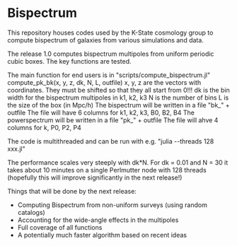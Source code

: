 # Bispectrum

This repository houses codes used by the K-State cosmology group to compute
bispectrum of galaxies from various simulations and data.

The release 1.0 computes bispectrum multipoles from uniform periodic cubic boxes.
The key functions are tested.

The main function for end users is in "scripts/compute_bispectrum.jl"
compute_pk_bk(x, y, z, dk, N, L, outfile)
x, y, z are the vectors with coordinates. They must be shifted so that they all
start from 0!!!
dk is the bin width for the bispectrum multipoles in k1, k2, k3
N is the number of bins
L is the size of the box (in Mpc/h)
The bispectrum will be written in a file "bk_" + outfile
The file will have 6 columns for k1, k2, k3, B0, B2, B4
The powerspectrum will be written in a file "pk_" + outfile
The file will ahve 4 columns for k, P0, P2, P4

The code is multithreaded and can be run with e.g. "julia --threads 128 xxx.jl"

The performance scales very steeply with dk*N.
For dk = 0.01 and N = 30 it takes about 10 minutes on a single Perlmutter node
with 128 threads (hopefully this will improve significantly in the next
release!)

Things that will be done by the next release:

* Computing Bispectrum from non-uniform surveys (using random catalogs)
* Accounting for the wide-angle effects in the multipoles
* Full coverage of all functions
* A potentially much faster algorithm based on recent ideas
